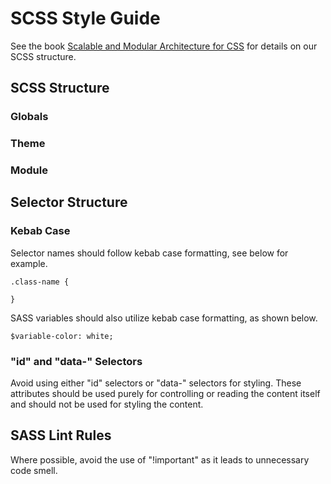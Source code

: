 # SCSS Style Guide

See the book [Scalable and Modular Architecture for CSS](https://smacss.com/) for details on our SCSS structure.

## SCSS Structure

### Globals

### Theme

### Module

## Selector Structure

### Kebab Case

Selector names should follow kebab case formatting, see below for example.

```
.class-name {

}
```

SASS variables should also utilize kebab case formatting, as shown below.

```
$variable-color: white;
```

### "id" and "data-" Selectors

Avoid using either "id" selectors or "data-" selectors for styling. These attributes should be used purely for controlling or reading the content itself and should not be used for styling the content.

## SASS Lint Rules

Where possible, avoid the use of "!important" as it leads to unnecessary code smell.
